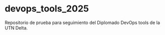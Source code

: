 # devops_tools_2025
Repositorio de prueba para seguimiento del Diplomado DevOps tools de la UTN Delta.

